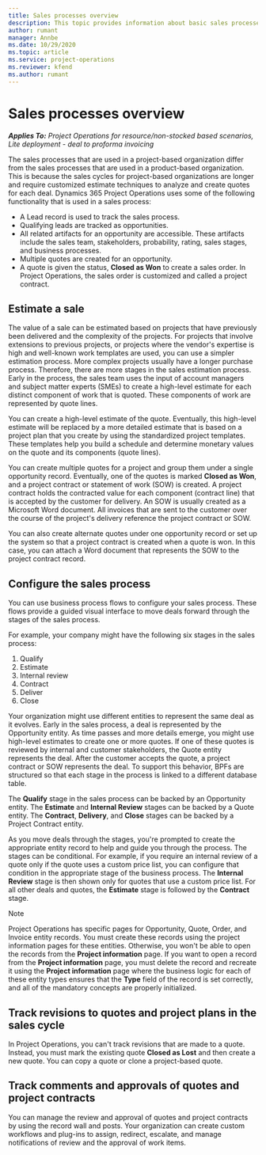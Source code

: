 ```yaml
---
title: Sales processes overview
description: This topic provides information about basic sales processes.  
author: rumant
manager: Annbe
ms.date: 10/29/2020
ms.topic: article
ms.service: project-operations
ms.reviewer: kfend
ms.author: rumant
---
```


# Sales processes overview

_**Applies To:** Project Operations for resource/non-stocked based scenarios, Lite deployment - deal to proforma invoicing_

The sales processes that are used in a project-based organization differ from the sales processes that are used in a product-based organization. This is because the sales cycles for project-based organizations are longer and require customized estimate techniques to analyze and create quotes for each deal. Dynamics 365 Project Operations uses some of the following functionality that is used in a sales process:

- A Lead record is used to track the sales process.
- Qualifying leads are tracked as opportunities.
- All related artifacts for an opportunity are accessible. These artifacts include the sales team, stakeholders, probability, rating, sales stages, and business processes.
- Multiple quotes are created for an opportunity.
- A quote is given the status, **Closed as Won** to create a sales order. In Project Operations, the sales order is customized and called a project contract.

## Estimate a sale
The value of a sale can be estimated based on projects that have previously been delivered and the complexity of the projects. For projects that involve extensions to previous projects, or projects where the vendor's expertise is high and well-known work templates are used, you can use a simpler estimation process. More complex projects usually have a longer purchase process. Therefore, there are more stages in the sales estimation process. Early in the process, the sales team uses the input of account managers and subject matter experts (SMEs) to create a high-level estimate for each distinct component of work that is quoted. These components of work are represented by quote lines. 

You can create a high-level estimate of the quote. Eventually, this high-level estimate will be replaced by a more detailed estimate that is based on a project plan that you create by using the standardized project templates. These templates help you build a schedule and determine monetary values on the quote and its components (quote lines). 

You can create multiple quotes for a project and group them under a single opportunity record. Eventually, one of the quotes is marked **Closed as Won**, and a project contract or statement of work (SOW) is created. A project contract holds the contracted value for each component (contract line) that is accepted by the customer for delivery. An SOW is usually created as a Microsoft Word document. All invoices that are sent to the customer over the course of the project's delivery reference the project contract or SOW.

You can also create alternate quotes under one opportunity record or set up the system so that a project contract is created when a quote is won. In this case, you can attach a Word document that represents the SOW to the project contract record.

## Configure the sales process
You can use business process flows to configure your sales process. These flows provide a guided visual interface to move deals forward through the stages of the sales process.

For example, your company might have the following six stages in the sales process:

1. Qualify
2. Estimate
3. Internal review
4. Contract
5. Deliver
6. Close
 
Your organization might use different entities to represent the same deal as it evolves. Early in the sales process, a deal is represented by the Opportunity entity. As time passes and more details emerge, you might use high-level estimates to create one or more quotes. If one of these quotes is reviewed by internal and customer stakeholders, the Quote entity represents the deal. After the customer accepts the quote, a project contract or SOW represents the deal. To support this behavior, BPFs are structured so that each stage in the process is linked to a different database table.

The **Qualify** stage in the sales process can be backed by an Opportunity entity. The **Estimate** and **Internal Review** stages can be backed by a Quote entity. The **Contract**, **Delivery**, and **Close** stages can be backed by a Project Contract entity.

As you move deals through the stages, you're prompted to create the appropriate entity record to help and guide you through the process. The stages can be conditional. For example, if you require an internal review of a quote only if the quote uses a custom price list, you can configure that condition in the appropriate stage of the business process. The **Internal Review** stage is then shown only for quotes that use a custom price list. For all other deals and quotes, the **Estimate** stage is followed by the **Contract** stage.

> [!NOTE]
> Project Operations has specific pages for Opportunity, Quote, Order, and Invoice entity records. You must create these records using the project information pages for these entities. Otherwise, you won't be able to open the records from the **Project information** page. If you want to open a record from the **Project information** page, you must delete the record and recreate it using the **Project information** page where the business logic for each of these entity types ensures that the **Type** field of the record is set correctly, and all of the mandatory concepts are properly initialized.


## Track revisions to quotes and project plans in the sales cycle
In Project Operations, you can't track revisions that are made to a quote. Instead, you must mark the existing quote **Closed as Lost** and then create a new quote. You can copy a quote or clone a project-based quote.

## Track comments and approvals of quotes and project contracts
You can manage the review and approval of quotes and project contracts by using the record wall and posts. Your organization can create custom workflows and plug-ins to assign, redirect, escalate, and manage notifications of review and the approval of work items.
